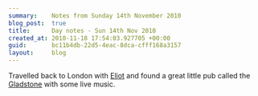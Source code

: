 ```yaml
---
summary:    Notes from Sunday 14th November 2010
blog_post:  true
title:      Day notes - Sun 14th Nov 2010
created_at: 2010-11-18 17:54:03.927705 +00:00
guid:       bc11b4db-22d5-4eac-8dca-cfff168a3157
layout:     blog
---
```

Travelled back to London with [Eliot](http://www.eliotfineberg.com/) and found a great little pub called the [Gladstone](http://www.beerintheevening.com/pubs/s/25/25891/Gladstone_Arms/Borough) with some live music.
